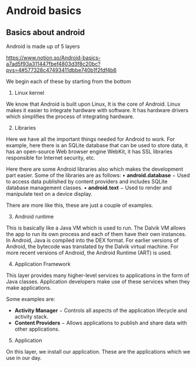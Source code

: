 # Android basics

## Basics about android

Android is made up of 5 layers

https://www.notion.so/Android-basics-a7ad5f93a311447fbef4803d3f8c20bc?pvs=4#577328c47493411dbbe740b1f2fdf4b6

We begin each of these by starting from the bottom

1) Linux kernel

We know that Android is built upon Linux, It is the core of Android. Linux makes it easier to integrate hardware with software. It has hardware drivers which simplifies the process of integrating hardware.

2) Libraries

Here we have all the important things needed for Android to work. For example, here there is an SQLite database that can be used to store data, it has an open-source Web browser engine WebKit, it has SSL libraries responsible for Internet security, etc.

Here there are some Android libraries also which makes the development part easier. Some of the libraries are as follows:
• **android.database** − Used to access data published by content providers and includes SQLite database management classes.
• **android.text** − Used to render and manipulate text on a device display.

There are more like this, these are just a couple of examples.

3) Android runtime

This is basically like a Java VM which is used to run. The Dalvik VM allows the app to run its own process and each of them have their own instances. In Android, Java is compiled into the DEX format. For earlier versions of Android, the bytecode was translated by the Dalvik virtual machine. For more recent versions of Android, the Android Runtime (ART) is used.

4) Application Framework

This layer provides many higher-level services to applications in the form of Java classes. Application developers make use of these services when they make applications.

Some examples are:

- **Activity Manager** − Controls all aspects of the application lifecycle and activity stack.
- **Content Providers** − Allows applications to publish and share data with other applications.

5) Application

On this layer, we install our application. These are the applications which we use in our day.
